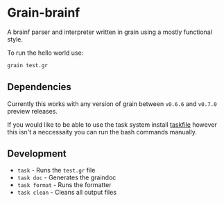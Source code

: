 # Grain-brainf

A brainf parser and interpreter written in grain using a mostly functional style.

To run the hello world use:
```bash
grain test.gr
```


## Dependencies
Currently this works with any version of grain between `v0.6.6` and `v0.7.0` preview releases.

If you would like to be able to use the task system install [taskfile](https://taskfile.dev/) 
however this isn't a neccessaity you can run the bash commands manually.

## Development

* `task` - Runs the `test.gr` file
* `task doc` - Generates the graindoc
* `task format` - Runs the formatter
* `task clean` - Cleans all output files